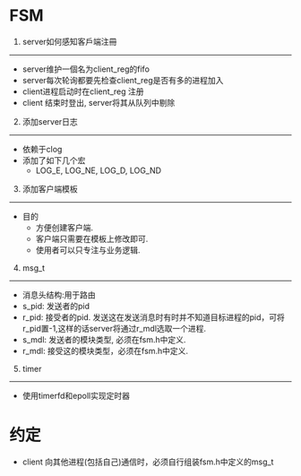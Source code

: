 FSM
===

1. server如何感知客戶端注冊
----
- server维护一個名为client_reg的fifo
- server每次轮询都要先检查client_reg是否有多的进程加入
- client进程启动时在client_reg 注册
- client 结束时登出, server将其从队列中剔除


2. 添加server日志
----
- 依赖于clog
- 添加了如下几个宏
  - LOG_E, LOG_NE, LOG_D, LOG_ND


3. 添加客户端模板
---
- 目的
  - 方便创建客户端.
  - 客户端只需要在模板上修改即可.
  - 使用者可以只专注与业务逻辑.

4. msg_t
----
- 消息头结构:用于路由
- s_pid: 发送者的pid
- r_pid: 接受者的pid. 发送这在发送消息时有时并不知道目标进程的pid，可将r_pid置-1,这样的话server将通过r_mdl选取一个进程.
- s_mdl: 发送者的模块类型, 必须在fsm.h中定义.
- r_mdl: 接受这的模块类型，必须在fsm.h中定义.

5. timer
----
- 使用timerfd和epoll实现定时器



约定
===
- client 向其他进程(包括自己)通信时，必须自行组装fsm.h中定义的msg_t


